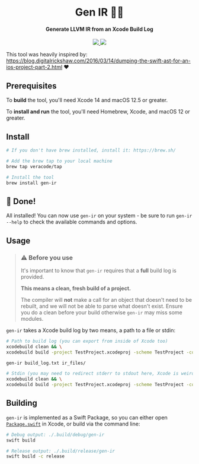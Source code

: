<h1 align="center">
  <br>Gen IR 🧞‍♂️<br>
</h1>

<h4 align="center">
  Generate LLVM IR from an Xcode Build Log
</h4>

<p align="center">
 <a href="https://github.com/veracode/gen-ir/actions/workflows/build.yml">
    <img src="https://github.com/veracode/gen-ir/actions/workflows/build.yml/badge.svg?branch=main" />
  </a>
  <a href="">
    <img src="https://img.shields.io/github/v/release/veracode/gen-ir" />
  </a>
</p>

This tool was heavily inspired by: https://blog.digitalrickshaw.com/2016/03/14/dumping-the-swift-ast-for-an-ios-project-part-2.html ❤️

## Prerequisites

To **build** the tool, you'll need Xcode 14 and macOS 12.5 or greater.

To **install and run** the tool, you'll need Homebrew, Xcode, and macOS 12 or greater.

## Install

```bash
# If you don't have brew installed, install it: https://brew.sh/

# Add the brew tap to your local machine
brew tap veracode/tap

# Install the tool
brew install gen-ir
```

## 🎉 Done!

All installed! You can now use `gen-ir` on your system - be sure to run `gen-ir --help` to check the available commands and options.

## Usage

> ### ⚠️ Before you use
>
>It's important to know that `gen-ir` requires that a **full** build log is provided.
>
>**This means a clean, fresh build of a project.**
>
>The compiler will **not** make a call for an object that doesn't need to be rebuilt, and we will not be able to parse what doesn't exist. Ensure you do a clean before your build otherwise `gen-ir` may miss some modules.

`gen-ir` takes a Xcode build log by two means, a path to a file or stdin:

```bash
# Path to build log (you can export from inside of Xcode too)
xcodebuild clean && \
xcodebuild build -project TestProject.xcodeproj -scheme TestProject -configuration Debug -destination generic/platform=iOS > build_log.txt

gen-ir build_log.txt ir_files/

# Stdin (you may need to redirect stderr to stdout here, Xcode is weird about writing to it sometimes)
xcodebuild clean && \
xcodebuild build -project TestProject.xcodeproj -scheme TestProject -configuration Debug -destination generic/platform=iOS | gen-ir - ir_files/
```

## Building

`gen-ir` is implemented as a Swift Package, so you can either open [`Package.swift`](Package.swift) in Xcode, or build via the command line:

```sh
# Debug output: ./.build/debug/gen-ir
swift build

# Release output: ./.build/release/gen-ir
swift build -c release
```
